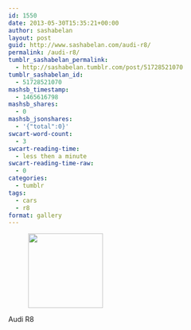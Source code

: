 ```yaml
---
id: 1550
date: 2013-05-30T15:35:21+00:00
author: sashabelan
layout: post
guid: http://www.sashabelan.com/audi-r8/
permalink: /audi-r8/
tumblr_sashabelan_permalink:
  - http://sashabelan.tumblr.com/post/51728521070
tumblr_sashabelan_id:
  - 51728521070
mashsb_timestamp:
  - 1465616798
mashsb_shares:
  - 0
mashsb_jsonshares:
  - '{"total":0}'
swcart-word-count:
  - 3
swcart-reading-time:
  - less then a minute
swcart-reading-time-raw:
  - 0
categories:
  - tumblr
tags:
  - cars
  - r8
format: gallery
---
```

<div id='gallery-408' class='gallery galleryid-1550 gallery-columns-3 gallery-size-thumbnail'>
  <figure class='gallery-item'> 
  
  <div class='gallery-icon landscape'>
    <a href='http://www.sashabelan.ru/audi-r8/attachment/1551/'><img width="150" height="150" src="http://www.sashabelan.ru/wp-content/uploads/2013/05/tumblr_mnmbax1kuj1qarj97o1_500-150x150.jpg" class="attachment-thumbnail size-thumbnail" alt="" /></a>
  </div></figure>
</div>

Audi R8